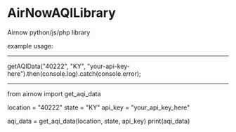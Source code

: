 # AirNowAQILibrary
Airnow python/js/php library 


example usage:

<?php
include 'aqi.php';

// Call the get_aqi_data function with a location and API key
$data = get_aqi_data('40222', 'KY', 'your_api_key');

// Print the AQI data
echo $data;
?>
------------

getAQIData("40222", "KY", "your-api-key-here").then(console.log).catch(console.error);

---------
from airnow import get_aqi_data

location = "40222"
state = "KY"
api_key = "your_api_key_here"

aqi_data = get_aqi_data(location, state, api_key)
print(aqi_data)
